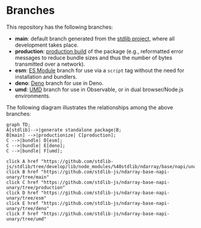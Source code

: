 <!--

@license Apache-2.0

Copyright (c) 2022 The Stdlib Authors.

Licensed under the Apache License, Version 2.0 (the "License");
you may not use this file except in compliance with the License.
You may obtain a copy of the License at

    http://www.apache.org/licenses/LICENSE-2.0

Unless required by applicable law or agreed to in writing, software
distributed under the License is distributed on an "AS IS" BASIS,
WITHOUT WARRANTIES OR CONDITIONS OF ANY KIND, either express or implied.
See the License for the specific language governing permissions and
limitations under the License.

-->

# Branches

This repository has the following branches:

-   **main**: default branch generated from the [stdlib project][stdlib-url], where all development takes place.
-   **production**: [production build][production-url] of the package (e.g., reformatted error messages to reduce bundle sizes and thus the number of bytes transmitted over a network).
-   **esm**: [ES Module][esm-url] branch for use via a `script` tag without the need for installation and bundlers.
-   **deno**: [Deno][deno-url] branch for use in Deno.
-   **umd**: [UMD][umd-url] branch for use in Observable, or in dual browser/Node.js environments.

The following diagram illustrates the relationships among the above branches:

```mermaid
graph TD;
A[stdlib]-->|generate standalone package|B;
B[main] -->|productionize| C[production];
C -->|bundle| D[esm];
C -->|bundle| E[deno];
C -->|bundle| F[umd];

click A href "https://github.com/stdlib-js/stdlib/tree/develop/lib/node_modules/%40stdlib/ndarray/base/napi/unary"
click B href "https://github.com/stdlib-js/ndarray-base-napi-unary/tree/main"
click C href "https://github.com/stdlib-js/ndarray-base-napi-unary/tree/production"
click D href "https://github.com/stdlib-js/ndarray-base-napi-unary/tree/esm"
click E href "https://github.com/stdlib-js/ndarray-base-napi-unary/tree/deno"
click F href "https://github.com/stdlib-js/ndarray-base-napi-unary/tree/umd"
```

[stdlib-url]: https://github.com/stdlib-js/stdlib/tree/develop/lib/node_modules/%40stdlib/ndarray/base/napi/unary
[production-url]: https://github.com/stdlib-js/ndarray-base-napi-unary/tree/production
[deno-url]: https://github.com/stdlib-js/ndarray-base-napi-unary/tree/deno
[umd-url]: https://github.com/stdlib-js/ndarray-base-napi-unary/tree/umd
[esm-url]: https://github.com/stdlib-js/ndarray-base-napi-unary/tree/esm